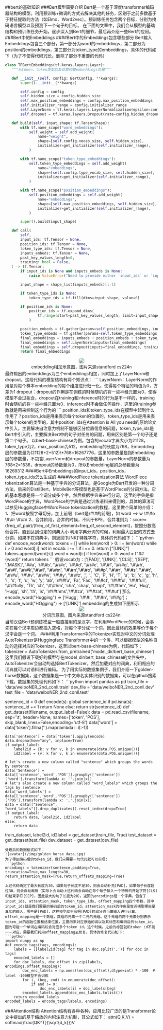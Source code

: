 ##bert的基础知识
###Bert模型简要介绍
Bert是一个基于深度transformer编码器结构的模型。利用预训练+微调的方式去解决其他的任务，区别于之前多数基于于特征提取的方法（如Elmo、Word2vec）。预训练任务包含两个目标，分别为掩码语言模型以及预测下一个句子的目标。
在下面的文章中，我们会从模型的基础结构和预训练任务开始，逐步深入到Bert的细节，最后再介绍一些Bert的应用。
###Bert中的Embeddings
####Bert中的Embeddings包含哪些部分
Bert输入Embeddings包含三个部分，第一部分为word的embeddings，第二部分为position的embeddings，第三部分为token_type的embeddings，具体的代码如下（为了不使得代码冗长，删除了部分不重要的代码）
 ```python
class TFBertEmbeddings(tf.keras.layers.Layer):
    """从token、token类型以及位置构建embeddings向量"""

    def __init__(self, config: BertConfig, **kwargs):
        super().__init__(**kwargs)

        self.config = config
        self.hidden_size = config.hidden_size
        self.max_position_embeddings = config.max_position_embeddings
        self.initializer_range = config.initializer_range
        self.LayerNorm = tf.keras.layers.LayerNormalization(epsilon=config.layer_norm_eps, name="LayerNorm")
        self.dropout = tf.keras.layers.Dropout(rate=config.hidden_dropout_prob)

    def build(self, input_shape: tf.TensorShape):
        with tf.name_scope("word_embeddings"):
            self.weight = self.add_weight(
                name="weight",
                shape=[self.config.vocab_size, self.hidden_size],
                initializer=get_initializer(self.initializer_range),
            )

        with tf.name_scope("token_type_embeddings"):
            self.token_type_embeddings = self.add_weight(
                name="embeddings",
                shape=[self.config.type_vocab_size, self.hidden_size],
                initializer=get_initializer(self.initializer_range),
            )

        with tf.name_scope("position_embeddings"):
            self.position_embeddings = self.add_weight(
                name="embeddings",
                shape=[self.max_position_embeddings, self.hidden_size],
                initializer=get_initializer(self.initializer_range),
            )

        super().build(input_shape)

    def call(
        self,
        input_ids: tf.Tensor = None,
        position_ids: tf.Tensor = None,
        token_type_ids: tf.Tensor = None,
        inputs_embeds: tf.Tensor = None,
        past_key_values_length=0,
        training: bool = False,
    ) -> tf.Tensor:
        if input_ids is None and inputs_embeds is None:
            raise ValueError("Need to provide either `input_ids` or `input_embeds`.")

        input_shape = shape_list(inputs_embeds)[:-1]

        if token_type_ids is None:
            token_type_ids = tf.fill(dims=input_shape, value=0)

        if position_ids is None:
            position_ids = tf.expand_dims(
                tf.range(start=past_key_values_length, limit=input_shape[1] + past_key_values_length), axis=0
            )

        position_embeds = tf.gather(params=self.position_embeddings, indices=position_ids)
        token_type_embeds = tf.gather(params=self.token_type_embeddings, indices=token_type_ids)
        final_embeddings = inputs_embeds + position_embeds + token_type_embeds
        final_embeddings = self.LayerNorm(inputs=final_embeddings)
        final_embeddings = self.dropout(inputs=final_embeddings, training=training)
        return final_embeddings
```     
<center>
    <img style="border-radius: 0.3125em;
    box-shadow: 0 2px 4px 0 rgba(34,36,38,.12),0 2px 10px 0 rgba(34,36,38,.08);" 
    src="/img/emb_plus.png">
    <br>
    <div style="
    display: inline-block;
    padding: 2px;">embedding相加示意图，图片来源standford cs224n</div>
</center>
最终输出的embeddings为三个embeddings相加，同时加上了LayerNorm和dropout，这段代码的模型结构有两个知识点：
```
LayerNorm：LayerNorm的作用是对每个样本embedding的每个维度进行归一化，使得每个特征的均值为0，方差为1
dropout：dropout的作用是在训练的时候随机的将一些神经元置为0，使得模型不会过拟合，dropout在training和inference时的行为是不一样的，training时会随机的将一些神经元置为0，inference时不会做任何操作，这里的training参数就是用来控制这个行为的
```
position_ids和token_type_ids在模型中起到什么作用了？position_ids是用来表示每个token的位置的，token_type_ids是用来表示每个token的类型的，其中position_ids在Attention is All you need的原始论文中引入，主要解决自注意力机制不能够区分位置信息的问题，token_type_ids是Bert中引入的，主要解决Bert中的句子对任务的问题，用来区别是第一个句子还是第二个句子。
以bert-base-chinese为例，包含的vocab字典大小为21128，token_type为2，max_position为512，embedding的长度为768，Embedding层的参数量为(21128+2+512)\*768=16267776，这里的参数量是指Embedding层的参数量，不包含LayerNorm和dropout的参数量，LayerNorm的参数量为768*2=1536，dropout的参数量为0，所以Embedding层的总参数量为16269312
####Bert中Embeddings的input_ids，position_ids，token_type_ids怎么生成的
####WordPiece tokenization算法
WordPiece tokenization算法是一种基于字典的分词算法，是Google为Bert开发的一种分词方法，后来的DistilBert，MobileBert等模型也是基于WordPiece的分词方法。它的基本思想是将一个词分成多个字，然后根据字典来进行分词，这里的字典是指WordPiece的字典，WordPiece的字典是通过训练语料来得到的，具体的算法可以参见Huggingface中WordPiece tokenization的教程，这里做个简单的介绍：
1、把word按照字母切分，加上前缀（bert是\#\#的前缀)，如 word  ==> w \#\#o \#\#r \#\#d
2、合并阶段，合并的时候，不同于BPE，合并准则为：score=(freq_of_pair)/(freq_of_first_element×freq_of_second_element)，按照分数高低合并，直到达到设定的词典大小
利用字典分词的时候，利用最大匹配的方式去分词，如果不在词典中，则返回'[UNK]'特殊字符，具体的代码如下：
 ```python
def encode_word(word):
    tokens = []
    while len(word) > 0:
        i = len(word)
        while i > 0 and word[:i] not in vocab:
            i -= 1
        if i == 0:
            return ["[UNK]"]
        tokens.append(word[:i])
        word = word[i:]
        if len(word) > 0:
            word = f"##{word}"
    return tokens
```
假设vocab为：['[PAD]', '[UNK]', '[CLS]', '[SEP]', '[MASK]', '##a', '\#\#b', '\#\#c', '\#\#d', '\#\#e', '\#\#f', '\#\#g', '\#\#h', '\#\#i', '\#\#k','\#\#l', '\#\#m', '\#\#n','\#\#o', '\#\#p', '\#\#r', '\#\#s', '\#\#t', '\#\#u', '\#\#v', '\#\#w', '\#\#y', '\#\#z', ',', '.', 'C', 'F', 'H', 'T', 'a', 'b', 'c', 'g', 'h', 'i', 's', 't', 'u', 'w', 'y', 'ab', '\#\#fu', 'Fa', 'Fac', '\#\#ct', '\#\#ful', '\#\#full', '\#\#fully', 'Th', 'ch', '\#\#hm', 'cha', 'chap', 'chapt', '\#\#thm', 'Hu', 'Hug', 'Hugg', 'sh', 'th', 'is', '\#\#thms','\#\#za', '\#\#zat', '\#\#ut']
那么encode_word("Hugging") => ['Hugg', '\#\#i', '\#\#n', '\#\#g']；encode_word("HOgging") => ['[UNK]']
embedding的生成如下图所示
<center>
    <img style="border-radius: 0.3125em;
    box-shadow: 0 2px 4px 0 rgba(34,36,38,.12),0 2px 10px 0 rgba(34,36,38,.08);" 
    src="/img/subword_toking.png">
    <br>
    <div style="
    display: inline-block;
    padding: 2px;">分词示意图，图片来源standford cs224n</div>
</center>
当前汉语Bert预训练模型一般直接用的是汉字，在利用WordPiece的时候，会事先在每个汉字周边都插入空格，对每个字分成一个词，因此最终的效果等价于每个汉字会是一个词。
####利用Transformer中的Tokenizer实现对中文的分词处理
AutoTokenizer是Huggingface Transformer中的一个类，可以根据模型的名称自动的选择对应的Tokenizer，这里以bert-base-chinese为例，代码如下：
tokenizer = AutoTokenizer.from_pretrained('model_dir/bert_base_chinese')
这里我们假设下载好的模型存在model_dir/bert_base_chinese的文件夹中，AutoTokenizer会自动的选择BertTokenizer，然后加载对应的词典，利用相应的词典就可以对语料进行编码。
为了用实际的数据集例子，我们介绍一下golden-horse数据集，这个数据集是一个中文命名实体识别的数据集，可以在github搜索下载。数据集的处理代码如下：
 ```python
import pandas as pd
train_file = 'data/weiboNER_2nd_conll.train'
dev_file = 'data/weiboNER_2nd_conll.dev'
test_file = 'data/weiboNER_2nd_conll.test'

sentence_id = 0
def encode(s):
    global sentence_id
    if pd.isna(s):
        sentence_id += 1
        return None
    else:
        return str(sentence_id)
def get_dataset(filename, output_label=False):
    data = pd.read_csv(filename, sep='\t', header=None, names=['token', 'POS'], skip_blank_lines=False,encoding='utf-8')
    data['word'] = data['token'].fillna('').map(lambda i: i[:-1])
    
    data['sentence'] = data['token'].apply(encode)
    data.dropna(how="any", inplace=True)
    if output_label:
        label2id = {k: v for v, k in enumerate(data.POS.unique())}
        id2label = {v: k for v, k in enumerate(data.POS.unique())}
        
    # let's create a new column called "sentence" which groups the words by sentence 
    data['Sentence'] = data[['sentence','word','POS']].groupby(['sentence'])['word'].transform(lambda x: ''.join(x))
    # let's also create a new column called "word_labels" which groups the tags by sentence 
    data['word_labels'] = data[['sentence','word','POS']].groupby(['sentence'])['POS'].transform(lambda x: ','.join(x))
    data = data[["Sentence", "word_labels"]].drop_duplicates().reset_index(drop=True)
    if output_label:
        return data, label2id, id2label
    else:
        return data
train_dataset, label2id, id2label = get_dataset(train_file, True)
test_dataset = get_dataset(test_file)
dev_dataset = get_dataset(dev_file)
```
处理后的数据格式如下：
![avatar](/img/golden_horse_data.jpg)
为了得到编码后的token_id，我们只需要一句代码就可以实现:
```python
encodings = tokenizer(sentence,padding=True, truncation=True,max_length=30, return_attention_mask=True,return_offsets_mapping=True)

上述代码确定了最大长度为30，如果句子长度不足30，则会自动补充[PAD]，如果句子长度超过30，则会自动截断（实际上会自动上述代码会自动在每个句子插入一个特殊的开始字符[CLS]和结束字符[SEP]，因此最大的句子长度为28）。返回的encodings是一个字典，包含了input_ids, attention_mask, token_type_ids, offset_mapping四个参数，其中input_ids就是我们需要的编码后的token_id。attention_mask的作用是告诉模型哪些是真实的输入，哪些是[PAD]，这样模型就不会把[PAD]的部分也当做输入进行计算。
offset_mapping是一个数组，数组的元素一个二元的元组。这个元组的两个元素分别表示token_id的起始位置和结束位置，主要用来对应原始的词以及其标签和编码后的token_id，因为可能一个单词在编码后会对应多个token_id，这个时候，之前的标签就和token_id不能一一对应，需要我们利用offset_mapping去修复。具体的修复代码如下：
```python
import numpy as np
def encode_tags(tags, encodings):
    labels = [[label2id[tag] for tag in doc.split(',')] for doc in tags]
    encoded_labels = []
    for doc_labels, doc_offset in zip(labels, encodings.offset_mapping):
        doc_enc_labels = np.ones(len(doc_offset),dtype=int) * -100  # label -100模型不会训练
        for i, (beg, end) in enumerate(doc_offset):
            if end != 0:
                doc_enc_labels[i] = doc_labels[beg]
        encoded_labels.append(doc_enc_labels.tolist())
    return encoded_labels
encoded_labels = encode_tags(labels, encodings)
```

###Attention结构
Attention结构有各种各种，应用比较广泛的是Transformer论文中提出的基于缩放的内积注意力机制，其公式如下：
attn(Q,K,V) = softmax(\frac{QK^T}{\sqrt{d_k}})V





